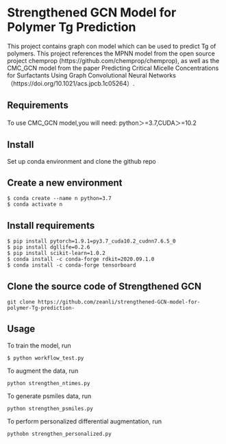 <h1>Strengthened GCN Model for Polymer Tg Prediction</h1>                                          
This project contains graph con model which can be used to predict Tg of polymers.
This project references the MPNN model from the open source project chemprop (https://github.com/chemprop/chemprop), as well as the CMC_GCN model from the paper Predicting Critical Micelle Concentrations for Surfactants Using Graph Convolutional Neural Networks（https://doi.org/10.1021/acs.jpcb.1c05264）.
<h2>Requirements</h2>
To use CMC_GCN model,you will need:
python＞=3.7,CUDA＞=10.2
<h2>Install</h2>
Set up conda environment and clone the github repo

## Create a new environment
```
$ conda create --name n python=3.7
$ conda activate n
```
## Install requirements
```
$ pip install pytorch=1.9.1=py3.7_cuda10.2_cudnn7.6.5_0
$ pip install dgllife=0.2.6
$ pip install scikit-learn=1.0.2
$ conda install -c conda-forge rdkit=2020.09.1.0
$ conda install -c conda-forge tensorboard
```
## Clone the source code of Strengthened GCN
```
git clone https://github.com/zeanli/strengthened-GCN-model-for-polymer-Tg-prediction-
```
## Usage
To train the model, run  
```
$ python workflow_test.py
```
To augment the data, run
```
python strengthen_ntimes.py
```
To generate psmiles data, run
```
python strengthen_psmiles.py
```
To perform personalized differential augmentation, run
```
pythobn strengthen_personalized.py
```
